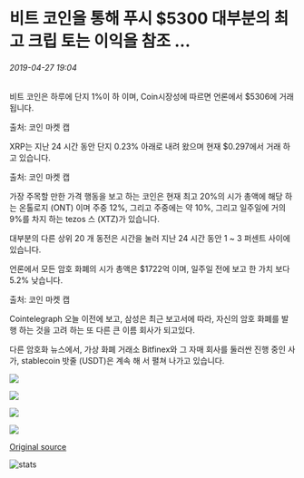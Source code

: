 # 비트 코인을 통해 푸시 $5300 대부분의 최고 크립 토는 이익을 참조 ...

###### 2019-04-27 19:04

비트 코인은 하루에 단지 1%이 하 이며, Coin시장성에 따르면 언론에서 $5306에 거래 됩니다.

출처: 코인 마켓 캡

XRP는 지난 24 시간 동안 단지 0.23% 아래로 내려 왔으며 현재 $0.297에서 거래 하 고 있습니다.

출처: 코인 마켓 캡

가장 주목할 만한 가격 행동을 보고 하는 코인은 현재 최고 20%의 시가 총액에 해당 하는 온톨로지 (ONT) 이며 주중 12%, 그리고 주중에는 약 10%, 그리고 일주일에 거의 9%를 차지 하는 tezos 스 (XTZ)가 있습니다.

대부분의 다른 상위 20 개 동전은 시간을 눌러 지난 24 시간 동안 1 ~ 3 퍼센트 사이에 있습니다.

언론에서 모든 암호 화폐의 시가 총액은 $1722억 이며, 일주일 전에 보고 한 가치 보다 5.2% 낮습니다.

출처: 코인 마켓 캡

Cointelegraph 오늘 이전에 보고, 삼성은 최근 보고서에 따라, 자신의 암호 화폐를 발행 하는 것을 고려 하는 또 다른 큰 이름 회사가 되고있다.

다른 암호화 뉴스에서, 가상 화폐 거래소 Bitfinex와 그 자매 회사를 둘러싼 진행 중인 사가, stablecoin 밧줄 (USDT)은 계속 해 서 펼쳐 나가고 있습니다.

![](https://s3.cointelegraph.com/storage/uploads/view/c97d2bb2431ac910766c16ae6147686a.png)

![](https://s3.cointelegraph.com/storage/uploads/view/ddabc1426ecc8c409fa3370e9238ce1c.png)

![](https://s3.cointelegraph.com/storage/uploads/view/406e10eeb6b408ecda1b61b9db7fdd2c.png)

![](https://s3.cointelegraph.com/storage/uploads/view/1d5fc5eab510bc94ea2d956c4023ff5f.png)

[Original source](https://cointelegraph.com/news/bitcoin-pushes-over-5-300-as-most-top-cryptos-see-gains)

![stats](https://c.statcounter.com/11760860/0/a89fa40b/1/ "stats")